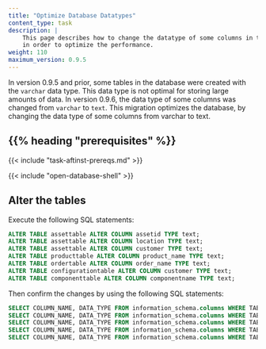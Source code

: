```yaml
---
title: "Optimize Database Datatypes"
content_type: task
description: |
    This page describes how to change the datatype of some columns in the database
    in order to optimize the performance.
weight: 110
maximum_version: 0.9.5
---
```


<!-- overview -->

In version 0.9.5 and prior, some tables in the database were created with the
`varchar` data type. This data type is not optimal for storing large amounts of
data. In version 0.9.6, the data type of some columns was changed from `varchar`
to `text`. This migration optimizes the database, by changing the data type of
some columns from varchar to text.

## {{% heading "prerequisites" %}}

{{< include "task-aftinst-prereqs.md" >}}

<!-- steps -->

{{< include "open-database-shell" >}}

## Alter the tables

Execute the following SQL statements:

```sql
ALTER TABLE assettable ALTER COLUMN assetid TYPE text;
ALTER TABLE assettable ALTER COLUMN location TYPE text;
ALTER TABLE assettable ALTER COLUMN customer TYPE text;
ALTER TABLE producttable ALTER COLUMN product_name TYPE text;
ALTER TABLE ordertable ALTER COLUMN order_name TYPE text;
ALTER TABLE configurationtable ALTER COLUMN customer TYPE text;
ALTER TABLE componenttable ALTER COLUMN componentname TYPE text;
```

Then confirm the changes by using the following SQL statements:

```sql
SELECT COLUMN_NAME, DATA_TYPE FROM information_schema.columns WHERE TABLE_NAME = 'assettable';
SELECT COLUMN_NAME, DATA_TYPE FROM information_schema.columns WHERE TABLE_NAME = 'producttable';
SELECT COLUMN_NAME, DATA_TYPE FROM information_schema.columns WHERE TABLE_NAME = 'ordertable';
SELECT COLUMN_NAME, DATA_TYPE FROM information_schema.columns WHERE TABLE_NAME = 'configurationtable';
SELECT COLUMN_NAME, DATA_TYPE FROM information_schema.columns WHERE TABLE_NAME = 'componenttable';
```
